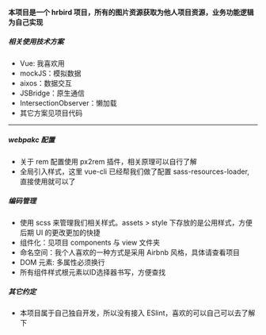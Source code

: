 #### 本项目是一个 hrbird 项目，所有的图片资源获取为他人项目资源，业务功能逻辑为自己实现

##### 相关使用技术方案
+ Vue: 我喜欢用
+ mockJS：模拟数据
+ aixos：数据交互
+ JSBridge：原生通信
+ IntersectionObserver：懒加载
+ 其它方案见项目代码

--------

##### webpakc 配置
+ 关于 rem 配置使用 px2rem 插件，相关原理可以自行了解
+ 全局引入样式，这里 vue-cli 已经帮我们做了配置 sass-resources-loader, 直接使用就可以了

##### 编码管理
+ 使用 scss 来管理我们相关样式。assets > style 下存放的是公用样式，方便后期 UI 的更改更加的快捷
+ 组件化：见项目 components 与 view 文件夹
+ 命名空间：我个人喜欢的一种方式是采用 Airbnb 风格，具体请查看项目
+ DOM 元素: 多属性必须换行
+ 所有组件样式根元素以ID选择器书写，方便查找

##### 其它约定
+ 本项目属于自己独自开发，所以没有接入 ESlint，喜欢的可以自己可以去了解下 